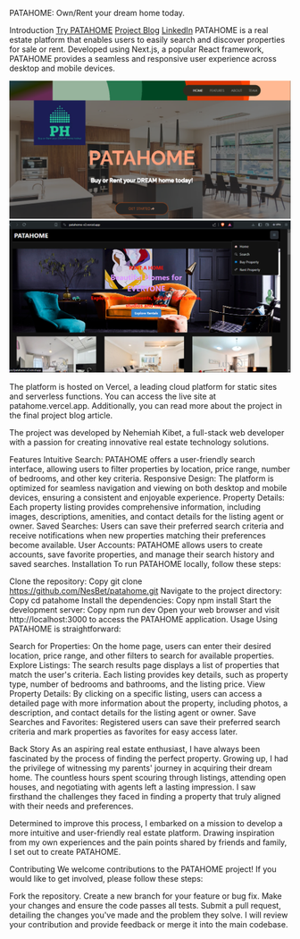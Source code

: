 PATAHOME: Own/Rent your dream home today.

Introduction
[Try PATAHOME](https://bit.ly/patahome)
[Project Blog](https://www.linkedin.com/posts/kibetse_patahome-redefining-real-estate-exploration-activity-7206624491026673664-wu0t?utm_source=share&utm_medium=member_desktop)
[LinkedIn](https://www.linkedin.com/in/kibetse/)
PATAHOME is a real estate platform that enables users to easily search and discover properties for sale or rent. Developed using Next.js, a popular React framework, PATAHOME provides a seamless and responsive user experience across desktop and mobile devices.

![Landing Page Screenshot](./assets/images/LandingPage.png)
![HomePage Screenshot](./assets/images/HomePage.png)

The platform is hosted on Vercel, a leading cloud platform for static sites and serverless functions. You can access the live site at patahome.vercel.app. Additionally, you can read more about the project in the final project blog article.

The project was developed by Nehemiah Kibet, a full-stack web developer with a passion for creating innovative real estate technology solutions.

Features
Intuitive Search: PATAHOME offers a user-friendly search interface, allowing users to filter properties by location, price range, number of bedrooms, and other key criteria.
Responsive Design: The platform is optimized for seamless navigation and viewing on both desktop and mobile devices, ensuring a consistent and enjoyable experience.
Property Details: Each property listing provides comprehensive information, including images, descriptions, amenities, and contact details for the listing agent or owner.
Saved Searches: Users can save their preferred search criteria and receive notifications when new properties matching their preferences become available.
User Accounts: PATAHOME allows users to create accounts, save favorite properties, and manage their search history and saved searches.
Installation
To run PATAHOME locally, follow these steps:

Clone the repository:
Copy
git clone https://github.com/NesBet/patahome.git
Navigate to the project directory:
Copy
cd patahome
Install the dependencies:
Copy
npm install
Start the development server:
Copy
npm run dev
Open your web browser and visit http://localhost:3000 to access the PATAHOME application.
Usage
Using PATAHOME is straightforward:

Search for Properties: On the home page, users can enter their desired location, price range, and other filters to search for available properties.
Explore Listings: The search results page displays a list of properties that match the user's criteria. Each listing provides key details, such as property type, number of bedrooms and bathrooms, and the listing price.
View Property Details: By clicking on a specific listing, users can access a detailed page with more information about the property, including photos, a description, and contact details for the listing agent or owner.
Save Searches and Favorites: Registered users can save their preferred search criteria and mark properties as favorites for easy access later.

Back Story
As an aspiring real estate enthusiast, I have always been fascinated by the process of finding the perfect property. Growing up, I had the privilege of witnessing my parents' journey in acquiring their dream home. The countless hours spent scouring through listings, attending open houses, and negotiating with agents left a lasting impression. I saw firsthand the challenges they faced in finding a property that truly aligned with their needs and preferences.

Determined to improve this process, I embarked on a mission to develop a more intuitive and user-friendly real estate platform. Drawing inspiration from my own experiences and the pain points shared by friends and family, I set out to create PATAHOME.

Contributing
We welcome contributions to the PATAHOME project! If you would like to get involved, please follow these steps:

Fork the repository.
Create a new branch for your feature or bug fix.
Make your changes and ensure the code passes all tests.
Submit a pull request, detailing the changes you've made and the problem they solve.
I will review your contribution and provide feedback or merge it into the main codebase.
